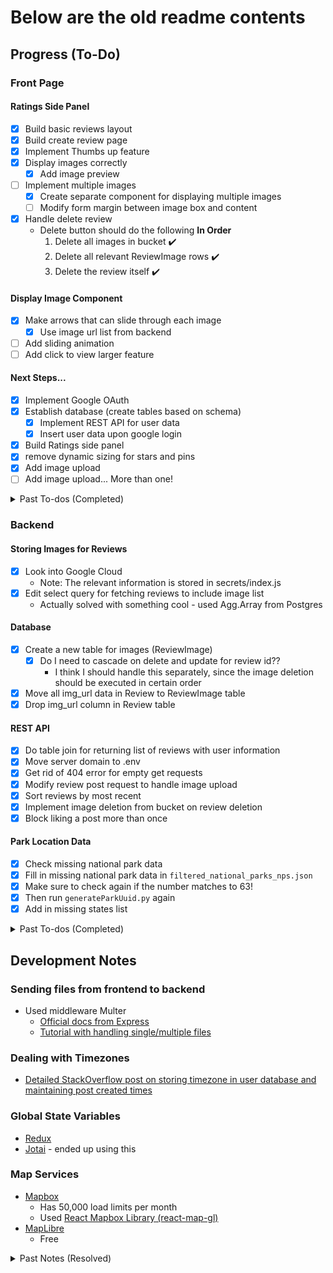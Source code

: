 # Below are the old readme contents

## Progress (To-Do)

### Front Page

#### Ratings Side Panel

-   [x] Build basic reviews layout
-   [x] Build create review page
-   [x] Implement Thumbs up feature
-   [x] Display images correctly
    -   [x] Add image preview
-   [ ] Implement multiple images
    -   [x] Create separate component for displaying multiple images
    -   [ ] Modify form margin between image box and content
-   [x] Handle delete review
    -   Delete button should do the following **In Order**
        1. Delete all images in bucket :heavy_check_mark:
        2. Delete all relevant ReviewImage rows :heavy_check_mark:
        3. Delete the review itself :heavy_check_mark:

#### Display Image Component

-   [x] Make arrows that can slide through each image
    -   [x] Use image url list from backend
-   [ ] Add sliding animation
-   [ ] Add click to view larger feature

#### Next Steps...

-   [x] Implement Google OAuth
-   [x] Establish database (create tables based on schema)
    -   [x] Implement REST API for user data
    -   [x] Insert user data upon google login
-   [x] Build Ratings side panel
-   [x] remove dynamic sizing for stars and pins
-   [x] Add image upload
-   [ ] Add image upload... More than one!

<details>
<summary>Past To-dos (Completed)</summary>

#### Mapbox

-   [x] Complete layout
-   [x] Get environment variable to be working
-   [x] Pin all parks
-   [x] Spend time in getting good location data
    -   Ended up using NPS API data - see filterJson.py for more info
-   [x] Move over all css data for popup
-   [x] Fix marker dynamic sizing issue
    -   Check heights of the mapbox-pin div
    -   Bruh. It just got fixed on its own. I have no idea how or why this happened
-   [x] Finish designing popup box
    -   [x] Display average ratings
    -   [x] Fix 0% bar
    -   [x] Fix padding for longer names
-   [x] Add reset button
-   [x] Fix hover popup not showing after clicking the marker and closing the popup

#### Navbar

-   [x] Complete layout
-   [x] Complete responsive design
-   [x] Implement Login
-   [x] Display user information upon login
-   [x] Implement search functionality
    -   [x] Fix misaligned dropdown
    -   [ ] Hovering to search result should display corresponding popup?!
-   [x] Implement easier hovering over user information box popup
-   [x] Implement Responsive Design (for mobile) - [x] Search bar - [x] Align popup - [x] Google Sign In button
</details>

### Backend

#### Storing Images for Reviews

-   [x] Look into Google Cloud
    -   Note: The relevant information is stored in secrets/index.js
-   [x] Edit select query for fetching reviews to include image list
    -   Actually solved with something cool - used Agg.Array from Postgres

#### Database

-   [x] Create a new table for images (ReviewImage)
    -   [x] Do I need to cascade on delete and update for review id??
        -   I think I should handle this separately, since the image deletion should be executed in certain order
-   [x] Move all img_url data in Review to ReviewImage table
-   [x] Drop img_url column in Review table

#### REST API

-   [x] Do table join for returning list of reviews with user information
-   [x] Move server domain to .env
-   [x] Get rid of 404 error for empty get requests
-   [x] Modify review post request to handle image upload
-   [x] Sort reviews by most recent
-   [x] Implement image deletion from bucket on review deletion
-   [x] Block liking a post more than once

#### Park Location Data

-   [x] Check missing national park data
-   [x] Fill in missing national park data in `filtered_national_parks_nps.json`
-   [x] Make sure to check again if the number matches to 63!
-   [x] Then run `generateParkUuid.py` again
-   [x] Add in missing states list

<details>
<summary>Past To-dos (Completed)</summary>

#### UserData

-   [x] Modify get request to throw 404 error if user does not exist
    -   [x] Identify what and where the 500 (or something else) error is coming from
-   [x] Look for a way to mute 404 error or find out a better way to deal with new user
-   [x] Check & update if user data has changed on every login
</details>

## Development Notes

### Sending files from frontend to backend

-   Used middleware Multer
    -   [Official docs from Express](https://expressjs.com/en/resources/middleware/multer.html)
    -   [Tutorial with handling single/multiple files](https://blog.logrocket.com/multer-nodejs-express-upload-file/)

### Dealing with Timezones

-   [Detailed StackOverflow post on storing timezone in user database and maintaining post created times](https://stackoverflow.com/questions/44965545/best-practices-with-saving-datetime-timezone-info-in-database-when-data-is-dep)

### Global State Variables

-   [Redux](https://redux.js.org/tutorials/essentials/part-1-overview-concepts)
-   [Jotai](https://jotai.org/) - ended up using this

### Map Services

-   [Mapbox](https://docs.mapbox.com/mapbox-gl-js/guides/install/)
    -   Has 50,000 load limits per month
    -   Used [React Mapbox Library (react-map-gl)](https://visgl.github.io/react-map-gl/)
-   [MapLibre](https://maplibre.org/)
    -   Free

<details>
<summary>Past Notes (Resolved)</summary>

### Google OAuth Info

-   [Youtube Tutorial](https://www.youtube.com/watch?v=GuHN_ZqHExs)
-   [Jwt Fields Description](https://developers.google.com/assistant/identity/google-sign-in-oauth)
-   [GoogleLogin Props](https://github.com/MomenSherif/react-oauth?tab=readme-ov-file)

### Backend in TypeScript

-   [A good tutorial with extra tips/info on TS compilation to JS](https://blog.logrocket.com/how-to-set-up-node-typescript-express/#creating-minimal-server-express)

### Better Coordinates for the Park

-   API From OpenStreetMap
    -   Uses [Overpass API](https://wiki.openstreetmap.org/wiki/Overpass_API) - [Overpass turbo](https://overpass-turbo.eu/) is pretty helpful in building queries
        -   Query [boundary=national_park](https://wiki.openstreetmap.org/wiki/Tag:boundary%3Dnational_park)
        -   Update: This one didn't work since boundary returns the locations of encompassing area
    -   [Nominatim](https://nominatim.org/)'s geocoding API - search by name and get longitude & latitude
-   Ended up using data from [NPS official website](https://home1.nps.gov/maps/tools/npmap.js/examples/geojson-layer/) - API: [download data](https://www.nps.gov/lib/npmap.js/4.0.0/examples/data/national-parks.geojson)
</details>
